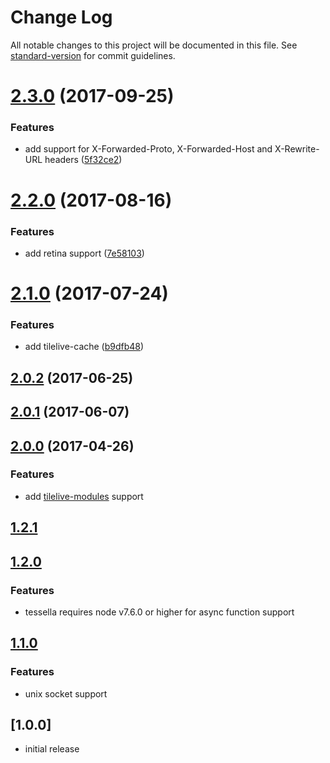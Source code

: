 # Change Log

All notable changes to this project will be documented in this file. See [standard-version](https://github.com/conventional-changelog/standard-version) for commit guidelines.

<a name="2.3.0"></a>
# [2.3.0](https://github.com/urbica/tessella/compare/v2.2.0...v2.3.0) (2017-09-25)


### Features

* add support for X-Forwarded-Proto, X-Forwarded-Host and X-Rewrite-URL headers ([5f32ce2](https://github.com/urbica/tessella/commit/5f32ce2))



<a name="2.2.0"></a>
# [2.2.0](https://github.com/urbica/tessella/compare/v2.1.0...v2.2.0) (2017-08-16)


### Features

* add retina support ([7e58103](https://github.com/urbica/tessella/commit/7e58103))



<a name="2.1.0"></a>
# [2.1.0](https://github.com/urbica/tessella/compare/v2.0.2...v2.1.0) (2017-07-24)


### Features

* add tilelive-cache ([b9dfb48](https://github.com/urbica/tessella/commit/b9dfb48))



<a name="2.0.2"></a>
## [2.0.2](https://github.com/urbica/tessella/compare/v2.0.1...v2.0.2) (2017-06-25)



<a name="2.0.1"></a>
## [2.0.1](https://github.com/urbica/tessella/compare/v2.0.0...v2.0.1) (2017-06-07)



<a name="2.0.0"></a>
## [2.0.0](https://github.com/urbica/tessella/compare/v1.2.1...v2.0.0) (2017-04-26)

### Features

* add [tilelive-modules](https://github.com/mojodna/tilelive-modules) support



<a name="1.2.1"></a>
## [1.2.1](https://github.com/urbica/tessella/compare/v1.2.0...v1.2.1)



<a name="1.2.0"></a>
## [1.2.0](https://github.com/urbica/tessella/compare/v1.1.0...v1.2.0)

### Features

* tessella requires node v7.6.0 or higher for async function support



<a name="1.1.0"></a>
## [1.1.0](https://github.com/urbica/tessella/compare/v1.0.0...v1.1.0)

### Features

* unix socket support



<a name="1.0.0"></a>
## [1.0.0]

* initial release
